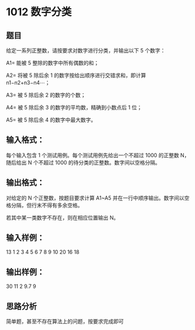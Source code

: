 # 1012 数字分类
## 题目
给定一系列正整数，请按要求对数字进行分类，并输出以下 5 个数字：

A1= 能被 5 整除的数字中所有偶数的和；

A2= 将被 5 除后余 1 的数字按给出顺序进行交错求和，即计算 n1−n2+n3−n4⋯；

A3= 被 5 除后余 2 的数字的个数；

A4= 被 5 除后余 3 的数字的平均数，精确到小数点后 1 位；

A5= 被 5 除后余 4 的数字中最大数字。
## 输入格式：
每个输入包含 1 个测试用例。每个测试用例先给出一个不超过 1000 的正整数 N，随后给出 N 个不超过 1000 的待分类的正整数。数字间以空格分隔。


## 输出格式：
对给定的 N 个正整数，按题目要求计算 A1~A5 并在一行中顺序输出。数字间以空格分隔，但行末不得有多余空格。

若其中某一类数字不存在，则在相应位置输出 N。
## 输入样例：
13 1 2 3 4 5 6 7 8 9 10 20 16 18

## 输出样例： 
30 11 2 9.7 9

## 思路分析
简单题，甚至不存在算法上的问题，按要求完成即可